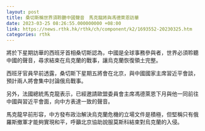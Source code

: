 ```yaml
---
layout: post
title: 桑切斯稱世界須聆聽中國聲音　馬克龍將與馮德萊恩訪華
date: 2023-03-25 08:26:55.000000000 +08:00
link: https://news.rthk.hk/rthk/ch/component/k2/1693552-20230325.htm
categories: rthk
---
```


將於下星期訪華的西班牙首相桑切斯認為，中國是全球事務參與者，世界必須聆聽中國的聲音，尋求結束在烏克蘭的戰事，讓烏克蘭恢復領土完整。  

西班牙官員早前透露，桑切斯下星期五將會在北京，與中國國家主席習近平會談，預計兩人將會集中討論俄烏戰事。

另外，法國總統馬克龍表示，已經邀請歐盟委員會主席馮德萊恩下月與他一同前往中國與習近平會面，向中方表達一致的聲音。

馬克龍早前形容，中方發布政治解決烏克蘭危機的立場文件是積極，但堅稱只有俄羅斯撤軍才能夠實現和平，呼籲北京協助說服莫斯科結束對烏克蘭的入侵。
